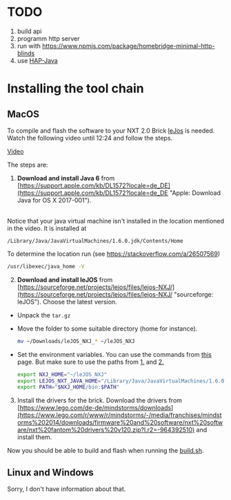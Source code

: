 # TODO
1. build api
2. programm http server
3. run with https://www.npmjs.com/package/homebridge-minimal-http-blinds
4. use [HAP-Java](https://github.com/hap-java/HAP-Java)

# Installing the tool chain

## MacOS

To compile and flash the software to your NXT 2.0 Brick [leJos](http://www.lejos.org) is needed.
Watch the following video until 12:24 and follow the steps.

[Video](https://youtu.be/smNl7-HUvfA "YouTube: install lejos on nxt by Green Connector")

The steps are:

1. <a name="1"></a> **Download and install Java 6** from [https://support.apple.com/kb/DL1572?locale=de_DE](https://support.apple.com/kb/DL1572?locale=de_DE "Apple: Download Java for OS X 2017-001").
<br/>
Notice that your java virtual machine isn't installed in the location mentioned in the video.
It is installed at

   ```
   /Library/Java/JavaVirtualMachines/1.6.0.jdk/Contents/Home
   ```

   To determine the location run (see https://stackoverflow.com/a/26507569)

   ``` bash
   /usr/libexec/java_home -V
   ```

2. <a name="2"></a> **Download and install leJOS** from [https://sourceforge.net/projects/lejos/files/lejos-NXJ/](https://sourceforge.net/projects/lejos/files/lejos-NXJ/ "sourceforge: leJOS").
Choose the latest version.

* Unpack the `tar.gz`
* Move the folder to some suitable directory (home for instance).

    ``` bash
    mv ~/Downloads/leJOS_NXJ_* ~/leJOS_NXJ
    ```
* Set the environment variables. You can use the commands from [this](http://www.lejos.org/nxt/nxj/tutorial/Preliminaries/GettingStartedMac.htm#10) page. But make sure to use the paths from [1.](#1) and [2.](#2)

    ``` bash
    export NXJ_HOME="~/leJOS_NXJ"
    export LEJOS_NXT_JAVA_HOME="/Library/Java/JavaVirtualMachines/1.6.0.jdk/Contents/Home"
    export PATH="$NXJ_HOME/bin:$PATH"
    ```
3. <a name="3"></a> Install the drivers for the brick.
Download the drivers from [https://www.lego.com/de-de/mindstorms/downloads](https://www.lego.com/r/www/r/mindstorms/-/media/franchises/mindstorms%202014/downloads/firmware%20and%20software/nxt%20software/nxt%20fantom%20drivers%20v120.zip?l.r2=-964392510) and install them.

Now you should be able to build and flash when running the [build.sh](./build.sh).

## Linux and Windows

Sorry, I don't have information about that.
